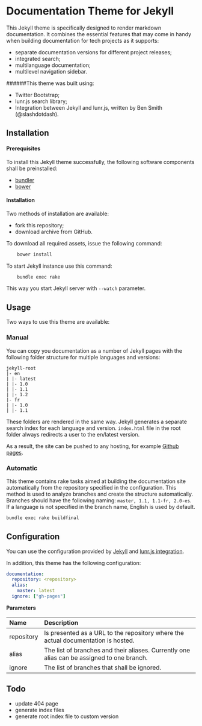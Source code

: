 # Documentation Theme for Jekyll

This Jekyll theme is specifically designed to render markdown documentation. It combines the essential features that may come in handy when building documentation for tech projects as it supports:

* separate documentation versions for different project releases; 
* integrated search;
* multilanguage documentation;
* multilevel navigation sidebar. 

######This theme was built using:

* Twitter Bootstrap;
* lunr.js search library;
* Integration between Jekyll and lunr.js, written by Ben Smith (@slashdotdash).

## Installation

#### Prerequisites

To install this Jekyll theme successfully, the following software components shall be preinstalled:

* [bundler](http://bundler.io/)
* [bower](http://bundler.io/)

#### Installation

Two methods of installation are available:

* fork this repository;
* download archive from GitHub.

To download all required assets, issue the following command:

```bash
    bower install
```

To start Jekyll instance use this command:

```bash
    bundle exec rake
```

This way you start Jekyll server with ```--watch``` parameter.

## Usage

Two ways to use this theme are available:

### Manual

You can copy you documentation as a number of Jekyll pages with the following folder structure for multiple languages and versions: 

```
jekyll-root
|- en
| |- latest
| |- 1.0
| |- 1.1
| |- 1.2
|- fr
| |- 1.0
| |- 1.1
```

These folders are rendered in the same way. Jekyll generates a separate search index for each language and version.
```index.html``` file in the root folder always redirects a user to the en/latest version.

As a result, the site can be pushed to any hosting, for example [Github pages](https://pages.github.com/).

### Automatic

This theme contains rake tasks aimed at building the documentation site automatically from the repository specified in the configuration.
This method is used to analyze branches and create the structure automatically. 
Branches should have the following naming: ```master, 1.1, 1.1-fr, 2.0-es```. If a language is not specified in the branch name, English is used by default.

```bash
bundle exec rake buildfinal
```

## Configuration

You can use the configuration provided by [Jekyll](http://jekyllrb.com/docs/configuration/) and [lunr.js integration](https://github.com/slashdotdash/jekyll-lunr-js-search).

In addition, this theme has the following configuration: 

```yaml
documentation:
  repository: <repository>
  alias:
    master: latest
  ignore: ["gh-pages"]
```
**Parameters**

Name  | Description
:------------- | :-------------
repository  | Is presented as a URL to the repository where the actual documentation is hosted.
alias  | The list of branches and their aliases. Currently one alias can be assigned to one branch.
ignore | The list of branches that shall be ignored.


## Todo

- update 404 page
- generate index files
- generate root index file to custom version